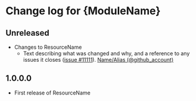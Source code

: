 # Change log for {ModuleName}

## Unreleased

- Changes to ResourceName
  - Text describing what was changed and why, and a reference to any issues it
    closes ([issue #11111](https://github.com/PowerShell/{ModuleName}/issues/11111)).
    [Name/Alias (@github_account)](https://github.com/github_account)

## 1.0.0.0

- First release of ResourceName
